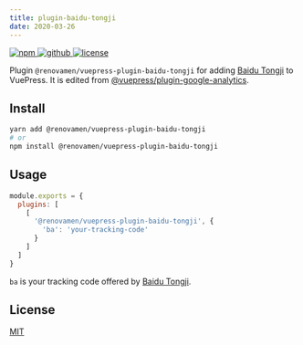 ```yaml
---
title: plugin-baidu-tongji
date: 2020-03-26
---
```


<p>
  <a href="https://www.npmjs.com/package/@renovamen/vuepress-plugin-baidu-tongji" target="_blank">
    <img src="https://img.shields.io/npm/v/@renovamen/vuepress-plugin-baidu-tongji.svg?style=flat-square&logo=npm" style="display: inline; margin: 0" alt="npm">
  </a>
  <a href="https://github.com/Renovamen/vuepress-theme-gungnir/tree/main/packages/plugins/baidu-tongji" target="_blank">
    <img src="https://img.shields.io/badge/GitHub-@renovamen/vuepress--plugin--baidu--tongji-26A2FF?style=flat-square&logo=github" style="display: inline; margin: 0" alt="github">
  </a>
  <a href="https://github.com/Renovamen/vuepress-theme-gungnir/blob/main/packages/plugins/baidu-tongji/LICENSE" target="_blank">
    <img src="https://img.shields.io/badge/License-MIT-green?style=flat-square" style="display: inline; margin: 0" alt="license">
  </a>
</p>

Plugin `@renovamen/vuepress-plugin-baidu-tongji` for adding [Baidu Tongji](https://tongji.baidu.com/web/welcome/login) to VuePress. It is edited from [@vuepress/plugin-google-analytics](https://v1.vuepress.vuejs.org/plugin/official/plugin-google-analytics.html).


## Install

```bash
yarn add @renovamen/vuepress-plugin-baidu-tongji
# or
npm install @renovamen/vuepress-plugin-baidu-tongji
```


## Usage

```js
module.exports = {
  plugins: [
    [
      '@renovamen/vuepress-plugin-baidu-tongji', {
        'ba': 'your-tracking-code'
      }
    ]
  ]
}
```

`ba` is your tracking code offered by [Baidu Tongji](https://tongji.baidu.com/web/welcome/login).


## License

[MIT](https://github.com/Renovamen/vuepress-theme-gungnir/blob/main/packages/plugins/baidu-tongji/LICENSE)
